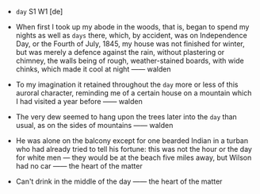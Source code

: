 - `day` S1 W1 [de]



- When first I took up my abode in the woods, that is, began to spend my nights as well as `days` there, which, by accident, was on Independence Day, or the Fourth of July, 1845, my house was not finished for winter, but was merely a defence against the rain, without plastering or chimney, the walls being of rough, weather-stained boards, with wide chinks, which made it cool at night —— walden

-  To my imagination it retained throughout the `day` more or less of this auroral character, reminding me of a certain house on a mountain which I had visited a year before —— walden

-  The very dew seemed to hang upon the trees later into the `day` than usual, as on the sides of mountains —— walden

-  He was alone on the balcony except for one bearded Indian in a turban who had already tried to tell his fortune: this was not the hour or the day for white men — they would be at the beach five miles away, but Wilson had no car —— the heart of the matter

-  Can't drink in the middle of the day —— the heart of the matter